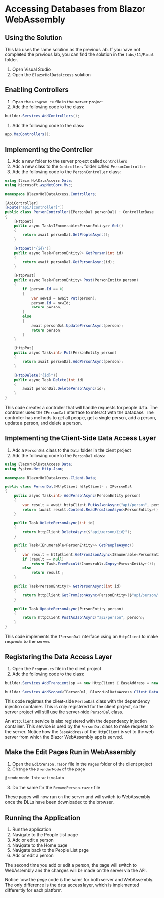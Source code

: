 # Accessing Databases from Blazor WebAssembly

## Using the Solution

This lab uses the same solution as the previous lab. If you have not completed the previous lab, you can find the solution in the `labs/11/Final` folder.

1. Open Visual Studio
1. Open the `BlazorHolDataAccess` solution

## Enabling Controllers

1. Open the `Program.cs` file in the server project
1. Add the following code to the class:

```csharp
builder.Services.AddControllers();
```

1. Add the following code to the class:

```csharp
app.MapControllers();
```

## Implementing the Controller

1. Add a new folder to the server project called `Controllers`
1. Add a new class to the `Controllers` folder called `PersonController`
1. Add the following code to the `PersonController` class:

```csharp
using BlazorHolDataAccess.Data;
using Microsoft.AspNetCore.Mvc;

namespace BlazorHolDataAccess.Controllers;

[ApiController]
[Route("api/[controller]")]
public class PersonController(IPersonDal personDal) : ControllerBase
{
    [HttpGet]
    public async Task<IEnumerable<PersonEntity>> Get()
    {
        return await personDal.GetPeopleAsync();
    }

    [HttpGet("{id}")]
    public async Task<PersonEntity?> GetPerson(int id)
    {
        return await personDal.GetPersonAsync(id);
    }

    [HttpPost]
    public async Task<PersonEntity> Post(PersonEntity person)
    {
        if (person.Id == 0)
        {
            var newId = await Put(person);
            person.Id = newId;
            return person;
        }
        else
        {
            await personDal.UpdatePersonAsync(person);
            return person;
        }
    }

    [HttpPut]
    public async Task<int> Put(PersonEntity person)
    {
        return await personDal.AddPersonAsync(person);
    }

    [HttpDelete("{id}")]
    public async Task Delete(int id)
    {
        await personDal.DeletePersonAsync(id);
    }
}
```

This code creates a controller that will handle requests for people data. The controller uses the `IPersonDal` interface to interact with the database. The controller has methods to get all people, get a single person, add a person, update a person, and delete a person.

## Implementing the Client-Side Data Access Layer

1. Add a `PersonDal` class to the `Data` folder in the cient project
1. Add the following code to the `PersonDal` class:

```csharp
using BlazorHolDataAccess.Data;
using System.Net.Http.Json;

namespace BlazorHolDataAccess.Client.Data;

public class PersonDal(HttpClient httpClient) : IPersonDal
{
    public async Task<int> AddPersonAsync(PersonEntity person)
    {
        var result = await httpClient.PutAsJsonAsync("api/person", person);
        return (await result.Content.ReadFromJsonAsync<PersonEntity>()).Id;
    }

    public Task DeletePersonAsync(int id)
    {
        return httpClient.DeleteAsync($"api/person/{id}");
    }

    public Task<IEnumerable<PersonEntity>> GetPeopleAsync()
    {
        var result = httpClient.GetFromJsonAsync<IEnumerable<PersonEntity>>("api/person");
        if (result == null)
            return Task.FromResult(Enumerable.Empty<PersonEntity>());
        else
            return result!;
    }

    public Task<PersonEntity?> GetPersonAsync(int id)
    {
        return httpClient.GetFromJsonAsync<PersonEntity>($"api/person/{id}");
    }

    public Task UpdatePersonAsync(PersonEntity person)
    {
        return httpClient.PostAsJsonAsync("api/person", person);
    }
}
```

This code implements the `IPersonDal` interface using an `HttpClient` to make requests to the server.

## Registering the Data Access Layer

1. Open the `Program.cs` file in the client project
1. Add the following code to the class:

```csharp
builder.Services.AddTransient(sp => new HttpClient { BaseAddress = new Uri(builder.HostEnvironment.BaseAddress) });

builder.Services.AddScoped<IPersonDal, BlazorHolDataAccess.Client.Data.PersonDal>();
```

This code registers the client-side `PersonDal` class with the dependency injection container. This is only registered for the client project, so the server project will still use the server-side `PersonDal` class.

An `HttpClient` service is also registered with the dependency injection container. This service is used by the `PersonDal` class to make requests to the server. Notice how the `BaseAddress` of the `HttpClient` is set to the web server from which the Blazor WebAssembly app is served.

## Make the Edit Pages Run in WebAssembly

1. Open the `EditPerson.razor` file in the `Pages` folder of the client project
1. Change the `@renderMode` of the page

```csharp
@rendermode InteractiveAuto
```

3. Do the same for the `RemovePerson.razor` file

These pages will now run on the server and will switch to WebAssembly once the DLLs have been downloaded to the browser.

## Running the Application

1. Run the application
1. Navigate to the People List page
1. Add or edit a person
1. Navigate to the Home page
1. Navigate back to the People List page
1. Add or edit a person

The second time you add or edit a person, the page will switch to WebAssembly and the changes will be made on the server via the API.

Notice how the _page_ code is the same for both server and WebAssembly. The only difference is the data access layer, which is implemented differently for each platform.
